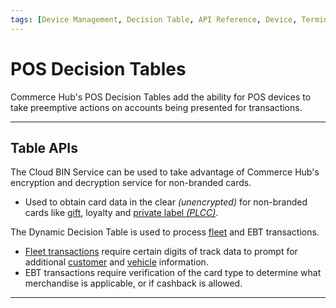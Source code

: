 ```yaml
---
tags: [Device Management, Decision Table, API Reference, Device, Terminal, Point of Sale]
---
```


# POS Decision Tables

Commerce Hub's POS Decision Tables add the ability for POS devices to take preemptive actions on accounts being presented for transactions.

---

## Table APIs

The Cloud BIN Service can be used to take advantage of Commerce Hub's encryption and decryption service for non-branded cards.

- Used to obtain card data in the clear *(unencrypted)* for non-branded cards like [gift](?path=docs/Resources/Guides/Payment-Sources/Gift-Card.md), loyalty and [private label *(PLCC)*](?path=docs/Resources/Guides/Payment-Sources/Private-Label.md).

The Dynamic Decision Table is used to process [fleet](?path=docs/Resources/Guides/Payment-Sources/Fleet/Fleet.md) and EBT transactions.

- [Fleet transactions](?path=docs/Resources/Guides/Payment-Sources/Fleet/Fleet.md) require certain digits of track data to prompt for additional [customer](?path=docs/Resources/Master-Data/Customer-Details.md) and [vehicle](?path=docs/Resources/Master-Data/Vehicle-Details.md) information.
- EBT transactions require verification of the card type to determine what merchandise is applicable, or if cashback is allowed.

<!-- type: row -->

<!-- type: card
title: Cloud BIN Service
description: Configure non-branded cards to take preemptive actions before processing.
link: ?path=docs/Resources/API-Documents/Device-Management/DT-Cloud-BIN-Guide.md
-->

<!-- type: card
title: Dynamic Card Table
description: Determine requirements when processing fleet and EBT transactions.
link: 
-->

<!-- type: row-end -->

---
